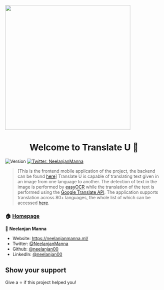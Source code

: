 <img src="https://firebasestorage.googleapis.com/v0/b/neelanjan-manna.appspot.com/o/project-images%2FTranslate%20U.jpg?alt=media&token=c20235a3-6636-415e-b68f-13a00d0130a8" width="400" />
<h1 align="center">Welcome to Translate U 👋</h1>
<p>
  <img alt="Version" src="https://img.shields.io/badge/version-1.0-blue.svg?cacheSeconds=2592000" />
  <a href="https://twitter.com/NeelanjanManna" target="_blank">
    <img alt="Twitter: NeelanjanManna" src="https://img.shields.io/twitter/follow/NeelanjanManna.svg?style=social" />
  </a>
</p>

> [This is the frontend mobile application of the project, the backend can be found <a href="https://github.com/neelanjan00/Translate-U"> here</a>] Translate U is capable of translating text given in an image from one language to another. The detection of text in the image is performed by [easyOCR](https://github.com/JaidedAI/EasyOCR) while the translation of the text is performed using the [Google Translate API](https://cloud.google.com/translate/). The application supports translation across 80+ languages, the whole list of which can be accessed [here](https://www.jaided.ai/easyocr/#:~:text=languages%20and%20expanding.-,Supported%20Languages,-Language).

### 🏠 [Homepage](https://github.com/neelanjan00/Translate-U)

👤 **Neelanjan Manna**

* Website: https://neelanjanmanna.ml/
* Twitter: [@NeelanjanManna](https://twitter.com/NeelanjanManna)
* Github: [@neelanjan00](https://github.com/neelanjan00)
* LinkedIn: [@neelanjan00](https://linkedin.com/in/neelanjan00)

## Show your support

Give a ⭐️ if this project helped you!
